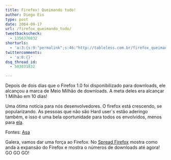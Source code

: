 ```yaml
---
title: Firefox! Queimando tudo!
author: Diego Eis
type: post
date: 2004-09-17
url: /firefox_queimando_tudo/
tweetbackscheck:
  - 1356376832
shorturls:
  - 'a:3:{s:9:"permalink";s:46:"http://tableless.com.br/firefox_queimando_tudo";s:7:"tinyurl";s:26:"http://tinyurl.com/4x6nz3n";s:4:"isgd";s:19:"http://is.gd/CvR6fc";}'
twittercomments:
  - 'a:0:{}'
dsq_thread_id:
  - 503031832

---
```

Depois de dois dias que o Firefox 1.0 foi disponibilizado para downloads, ele alcançou a marca de Meio Milhão de downloads. A meta deles era alcançar 1 Milhão em 10 dias!
              
Uma ótima notícia para nós desenvolvedores. O firefox está crescendo, se popularizando. As pessoas que não são Hard user´s estão aderingo também, e isso é uma bela oportunidade para todos os envolvidos, menos para [ela][1]. 

Fontes: [Asa][2] 

Galera, vamos dar uma força ao Firefox. No [Spread Firefox][3] mostra como anda a expansão do Firefox e mostra o números de downloads até agora! GO GO GO!

 [1]: http://www.microsoft.com/
 [2]: http://weblogs.mozillazine.org/asa/archives/006480.html
 [3]: http://spreadfirefox.com/community/